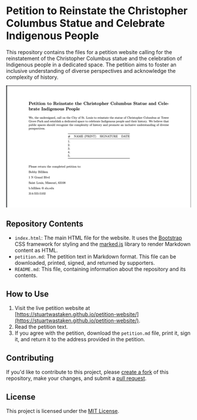 # Petition to Reinstate the Christopher Columbus Statue and Celebrate Indigenous People

This repository contains the files for a petition website calling for the reinstatement of the Christopher Columbus statue and the celebration of Indigenous people in a dedicated space. The petition aims to foster an inclusive understanding of diverse perspectives and acknowledge the complexity of history.

![Petition Screenshot](screenshot.png)

## Repository Contents

- `index.html`: The main HTML file for the website. It uses the [Bootstrap](https://getbootstrap.com/) CSS framework for styling and the [marked.js](https://marked.js.org/) library to render Markdown content as HTML.
- `petition.md`: The petition text in Markdown format. This file can be downloaded, printed, signed, and returned by supporters.
- `README.md`: This file, containing information about the repository and its contents.

## How to Use

1. Visit the live petition website at [https://stuartwastaken.github.io/petition-website/](https://stuartwastaken.github.io/petition-website/).
2. Read the petition text.
3. If you agree with the petition, download the `petition.md` file, print it, sign it, and return it to the address provided in the petition.

## Contributing

If you'd like to contribute to this project, please [create a fork](https://docs.github.com/en/get-started/quickstart/fork-a-repo) of this repository, make your changes, and submit a [pull request](https://docs.github.com/en/github/collaborating-with-pull-requests/proposing-changes-to-your-work-with-pull-requests/creating-a-pull-request).

## License

This project is licensed under the [MIT License](LICENSE).
